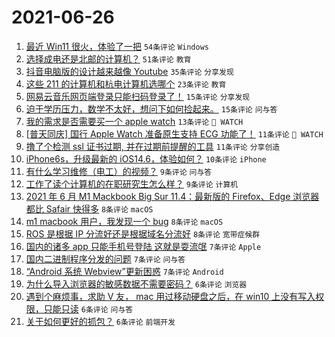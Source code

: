 # 2021-06-26

1. [最近 Win11 很火，体验了一把](https://www.v2ex.com/t/785901) `54条评论` `Windows`
1. [选择成电还是北邮的计算机？](https://www.v2ex.com/t/785907) `51条评论` `教育`
1. [抖音电脑版的设计越来越像 Youtube](https://www.v2ex.com/t/785875) `35条评论` `分享发现`
1. [这些 211 的计算机和杭电计算机选哪个](https://www.v2ex.com/t/785919) `23条评论` `教育`
1. [网易云音乐网页端登录只能扫码登录了！](https://www.v2ex.com/t/785880) `15条评论` `分享发现`
1. [迫于学历压力，数学不太好，想问下如何捡起来。](https://www.v2ex.com/t/785874) `15条评论` `问与答`
1. [我的需求是否需要买一个 apple watch](https://www.v2ex.com/t/785929) `13条评论` ` WATCH`
1. [[普天同庆] 国行 Apple Watch 准备原生支持 ECG 功能了！](https://www.v2ex.com/t/785931) `11条评论` ` WATCH`
1. [撸了个检测 ssl 证书过期, 并在过期前提醒的工具](https://www.v2ex.com/t/785904) `11条评论` `分享创造`
1. [iPhone6s，升级最新的 iOS14.6，体验如何？](https://www.v2ex.com/t/785898) `10条评论` `iPhone`
1. [有什么学习维修（电工）的视频？](https://www.v2ex.com/t/785921) `9条评论` `问与答`
1. [工作了读个计算机的在职研究生怎么样？](https://www.v2ex.com/t/785917) `9条评论` `计算机`
1. [2021 年 6 月 M1 Mackbook Big Sur 11.4：最新版的 Firefox、Edge 浏览器都比 Safair 快得多](https://www.v2ex.com/t/785915) `8条评论` `macOS`
1. [m1 macbook 用户，我发现一个 bug](https://www.v2ex.com/t/785888) `8条评论` `macOS`
1. [ROS 是根据 IP 分流好还是根据域名分流好](https://www.v2ex.com/t/785878) `8条评论` `宽带症候群`
1. [国内的诸多 app 只能手机号登陆 这就是耍流氓](https://www.v2ex.com/t/785946) `7条评论` `Apple`
1. [国内二进制程序分发的问题](https://www.v2ex.com/t/785887) `7条评论` `问与答`
1. [“Android 系统 Webview”更新困惑](https://www.v2ex.com/t/785879) `7条评论` `Android`
1. [为什么导入浏览器的敏感数据不需要密码？](https://www.v2ex.com/t/785944) `6条评论` `浏览器`
1. [遇到个麻烦事，求助 V 友， mac 用过移动硬盘之后，在 win10 上没有写入权限，只能只读](https://www.v2ex.com/t/785925) `6条评论` `问与答`
1. [关于如何更好的抓包？](https://www.v2ex.com/t/785899) `6条评论` `前端开发`
